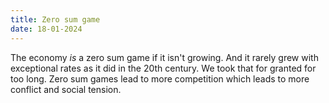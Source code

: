 ```yaml
---
title: Zero sum game
date: 18-01-2024
---
```


The economy _is_ a zero sum game if it isn't growing. And it rarely grew with exceptional rates as it did in the 20th century. We took that for granted for too long. Zero sum games lead to more competition which leads to more conflict and social tension.